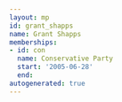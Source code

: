 ```yaml
---
layout: mp
id: grant_shapps
name: Grant Shapps
memberships:
- id: con
  name: Conservative Party
  start: '2005-06-28'
  end: 
autogenerated: true
---
```

